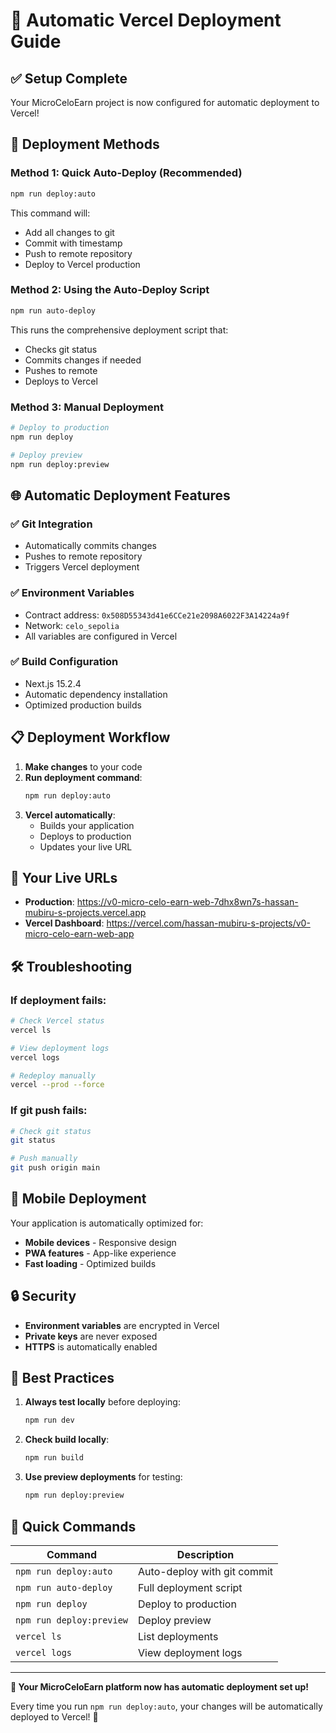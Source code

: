 # 🚀 Automatic Vercel Deployment Guide

## ✅ Setup Complete

Your MicroCeloEarn project is now configured for automatic deployment to Vercel!

## 🔧 Deployment Methods

### Method 1: Quick Auto-Deploy (Recommended)
```bash
npm run deploy:auto
```
This command will:
- Add all changes to git
- Commit with timestamp
- Push to remote repository
- Deploy to Vercel production

### Method 2: Using the Auto-Deploy Script
```bash
npm run auto-deploy
```
This runs the comprehensive deployment script that:
- Checks git status
- Commits changes if needed
- Pushes to remote
- Deploys to Vercel

### Method 3: Manual Deployment
```bash
# Deploy to production
npm run deploy

# Deploy preview
npm run deploy:preview
```

## 🌐 Automatic Deployment Features

### ✅ **Git Integration**
- Automatically commits changes
- Pushes to remote repository
- Triggers Vercel deployment

### ✅ **Environment Variables**
- Contract address: `0x508D55343d41e6CCe21e2098A6022F3A14224a9f`
- Network: `celo_sepolia`
- All variables are configured in Vercel

### ✅ **Build Configuration**
- Next.js 15.2.4
- Automatic dependency installation
- Optimized production builds

## 📋 Deployment Workflow

1. **Make changes** to your code
2. **Run deployment command**:
   ```bash
   npm run deploy:auto
   ```
3. **Vercel automatically**:
   - Builds your application
   - Deploys to production
   - Updates your live URL

## 🔗 Your Live URLs

- **Production**: https://v0-micro-celo-earn-web-7dhx8wn7s-hassan-mubiru-s-projects.vercel.app
- **Vercel Dashboard**: https://vercel.com/hassan-mubiru-s-projects/v0-micro-celo-earn-web-app

## 🛠️ Troubleshooting

### If deployment fails:
```bash
# Check Vercel status
vercel ls

# View deployment logs
vercel logs

# Redeploy manually
vercel --prod --force
```

### If git push fails:
```bash
# Check git status
git status

# Push manually
git push origin main
```

## 📱 Mobile Deployment

Your application is automatically optimized for:
- **Mobile devices** - Responsive design
- **PWA features** - App-like experience
- **Fast loading** - Optimized builds

## 🔒 Security

- **Environment variables** are encrypted in Vercel
- **Private keys** are never exposed
- **HTTPS** is automatically enabled

## 🎯 Best Practices

1. **Always test locally** before deploying:
   ```bash
   npm run dev
   ```

2. **Check build locally**:
   ```bash
   npm run build
   ```

3. **Use preview deployments** for testing:
   ```bash
   npm run deploy:preview
   ```

## 🚀 Quick Commands

| Command | Description |
|---------|-------------|
| `npm run deploy:auto` | Auto-deploy with git commit |
| `npm run auto-deploy` | Full deployment script |
| `npm run deploy` | Deploy to production |
| `npm run deploy:preview` | Deploy preview |
| `vercel ls` | List deployments |
| `vercel logs` | View deployment logs |

---

**🎉 Your MicroCeloEarn platform now has automatic deployment set up!**

Every time you run `npm run deploy:auto`, your changes will be automatically deployed to Vercel! 🚀
